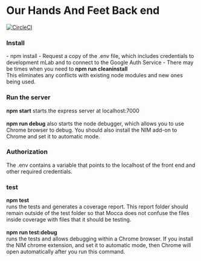 # Our Hands And Feet Back end
[![CircleCI](https://circleci.com/gh/UltimatePromotions/OurHandsAndFeetBackend.svg?style=svg)](https://circleci.com/gh/UltimatePromotions/OurHandsAndFeetBackend)


<h3>Install</h3>
- npm install
- Request a copy of the .env file, which includes credentials to development mLab and to connect to the Google Auth Service
- There may be times when you need to <b>npm run cleaninstall</b><br>This eliminates any conflicts with existing node modules and new ones being used.

<h3>Run the server</h3>
<b>npm start</b> starts the express server at localhost:7000<br>
<br>
<b>npm run debug</b> also starts the node debugger, which allows you to use Chrome browser to debug. You should also install the NIM add-on to Chrome and set it to automatic mode.


<h3>Authorization</h3>
The .env contains a variable that points to the localhost of the front end and other required credentials.<br>

<h3>test</h3>
<b>npm test</b><br>
runs the tests and generates a coverage report. This report folder should remain outside of the test folder so that Mocca does not confuse the files inside coverage with files that it should be testing.<br><br>
<b>npm run test:debug</b><br>
runs the tests and allows debugging within a Chrome browser. If you install the NIM chrome extension, and set it to automatic mode, then Chrome will open automatically after you run this command.
